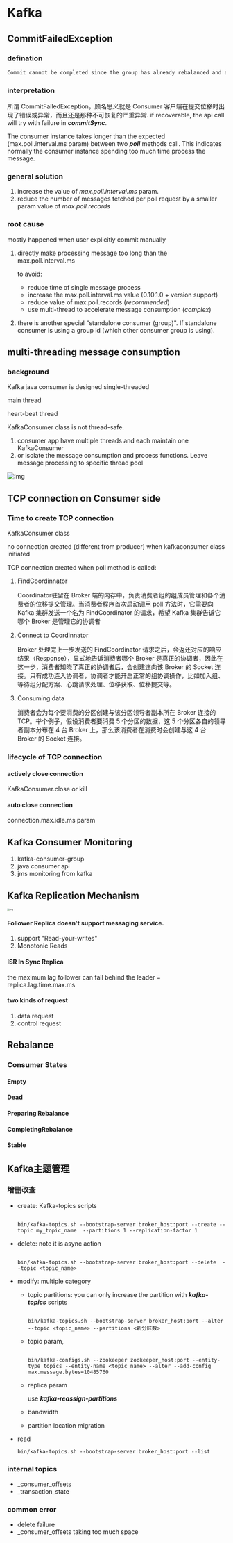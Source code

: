 # Kafka

## CommitFailedException

### defination

```java
Commit cannot be completed since the group has already rebalanced and assigned the partitions to another member. This means that the time between subsequent calls to poll() was longer than the configured max.poll.interval.ms, which typically implies that the poll loop is spending too much time message processing. You can address this either by increasing max.poll.interval.ms or by reducing the maximum size of batches returned in poll() with max.poll.records.
```

### interpretation

所谓 CommitFailedException，顾名思义就是 Consumer 客户端在提交位移时出现了错误或异常，而且还是那种不可恢复的严重异常. if recoverable, the api call will try with failure in ***commitSync***.

The consumer instance takes longer than the expected (max.poll.interval.ms param) between two ***poll*** methods call. This indicates normally the consumer instance spending too much time process the message.

### general solution

1. increase the value of *max.poll.interval.ms* param.
2. reduce the number of messages fetched per poll request by a smaller param value of *max.poll.records*

### root cause

mostly happened when user explicitly commit manually

1. directly make processing message too long than the max.poll.interval.ms

   to avoid:

   - reduce time of single message process
   - increase the max.poll.interval.ms value (0.10.1.0 + version support)
   - reduce value of max.poll.records (*recommended*)
   - use multi-thread to accelerate message consumption (*complex*)

2. there is another special "standalone consumer (group)". If standalone consumer is using a group id (which other consumer group is using). 



## multi-threading message consumption

### background

Kafka java consumer is designed single-threaded

main thread

heart-beat thread

KafkaConsumer class is not thread-safe.

1. consumer app have multiple threads and each maintain one KafkaConsumer
2. or isolate the message consumption and process functions. Leave message processing to specific thread pool

![img](https://static001.geekbang.org/resource/image/84/0c/84dc0edb73f203b55808b33ca004670c.jpg)

## TCP connection on Consumer side

### Time to create TCP connection

KafkaConsumer class

no connection created (different from producer) when kafkaconsumer class initiated

TCP connection created when poll method is called:

1. FindCoordinnator

   Coordinator驻留在 Broker 端的内存中，负责消费者组的组成员管理和各个消费者的位移提交管理。当消费者程序首次启动调用 poll 方法时，它需要向 Kafka 集群发送一个名为 FindCoordinator 的请求，希望 Kafka 集群告诉它哪个 Broker 是管理它的协调者

2. Connect to Coordinnator

   Broker 处理完上一步发送的 FindCoordinator 请求之后，会返还对应的响应结果（Response），显式地告诉消费者哪个 Broker 是真正的协调者，因此在这一步，消费者知晓了真正的协调者后，会创建连向该 Broker 的 Socket 连接。只有成功连入协调者，协调者才能开启正常的组协调操作，比如加入组、等待组分配方案、心跳请求处理、位移获取、位移提交等。

3. Consuming data

   消费者会为每个要消费的分区创建与该分区领导者副本所在 Broker 连接的 TCP。举个例子，假设消费者要消费 5 个分区的数据，这 5 个分区各自的领导者副本分布在 4 台 Broker 上，那么该消费者在消费时会创建与这 4 台 Broker 的 Socket 连接。

### lifecycle of TCP connection

#### actively close connection

KafkaConsumer.close or kill

#### auto close connection

connection.max.idle.ms param



## Kafka Consumer Monitoring

1. kafka-consumer-group
2. java consumer api
3. jms monitoring from kafka

## Kafka Replication Mechanism

<img src="https://static001.geekbang.org/resource/image/3b/77/3b5f28c6d19b2c6fe592b2b78d3ebc77.jpg" alt="img" style="zoom: 33%;" />

#### Follower Replica doesn't support messaging service.

1. support "Read-your-writes"
2. Monotonic Reads



#### ISR In Sync Replica

the maximum lag follower can fall behind the leader = replica.lag.time.max.ms



#### two kinds of request

1. data request
2. control request

## Rebalance

### Consumer States

#### Empty

#### Dead

#### Preparing Rebalance

#### CompletingRebalance

#### Stable

## Kafka主题管理

### 增删改查

- create: Kafka-topics scripts

  ```shell
  
  bin/kafka-topics.sh --bootstrap-server broker_host:port --create --topic my_topic_name  --partitions 1 --replication-factor 1
  ```

- delete: note it is async action

  ```shell
  
  bin/kafka-topics.sh --bootstrap-server broker_host:port --delete  --topic <topic_name>
  ```

  

- modify: multiple category

  - topic partitions: you can only increase the partition with ***kafka-topics*** scripts

    ```shell
    
    bin/kafka-topics.sh --bootstrap-server broker_host:port --alter --topic <topic_name> --partitions <新分区数>
    ```

    

  - topic param, 

    ```shell
    
    bin/kafka-configs.sh --zookeeper zookeeper_host:port --entity-type topics --entity-name <topic_name> --alter --add-config max.message.bytes=10485760
    ```

    

  - replica param

    use ***kafka-reassign-partitions***

  - bandwidth

  - partition location migration

- read

  ```shell
  bin/kafka-topics.sh --bootstrap-server broker_host:port --list
  ```

### internal topics

- _consumer_offsets
- _transaction_state

### common error

- delete failure
- _consumer_offsets taking too much space
